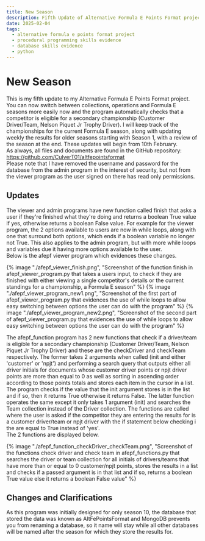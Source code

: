 ```yaml
---
title: New Season
description: Fifth Update of Alternative Formula E Points Format project.
date: 2025-02-04
tags:
  - alternative formula e points format project
  - procedural programming skills evidence
  - database skills evidence
  - python
---
```


<div class="container fluid">
  <h1 class="col align-self-center">New Season</h1>
  <div class="row justify-content-center">
    <p class="col-8">
    This is my fifth update to my Alternative Formula E Points Format project. You can now switch between collections, operations and Formula E seasons more easily now and the program automatically checks that a competitor is eligible for a secondary championship (Customer Driver/Team, Nelson Piquet Jr Trophy Driver). I will keep track of the championships for the current Formula E season, along with updating weekly the results for older seasons starting with Season 1, with a review of the season at the end. These updates will begin from 10th February.<br />
    As always, all files and documents are found in the GitHub repository: <a href="https://github.com/CulverT01/altfepointsformat">https://github.com/CulverT01/altfepointsformat</a><br/>
    Please note that I have removed the username and password for the database from the admin program in the interest of security, but not from the viewer program as the user signed on there has read only permissions.
    </p>
  </div>
  <div class="row justify-content-center">
    <h2 class="row">Updates</h2>
    <p class="col-8"> 
    The viewer and admin programs have new function called finish that asks a user if they're finished what they're doing and returns a boolean True value if yes, otherwise returns a boolean False value. For example for the viewer program, the 2 options available to users are now in while loops, along with one that surround both options, which ends if a boolean variable no longer not True. This also applies to the admin program, but with more while loops and variables due it having more options available to the user.<br/>
    Below is the afepf viewer program which evidences these changes.
    </p>
    {% image "./afepf_viewer_finish.png", "Screenshot of the function finish in afepf_viewer_program.py that takes a users input, to check if they are finished with either viewing a single competitor's details or the current standings for a championship, a Formula E season" %}
    {% image "./afepf_viewer_program_new1.png", "Screenshot of the first part of afepf_viewer_program.py that evidences the use of while loops to allow easy switching between options the user can do with the program" %}
     {% image "./afepf_viewer_program_new2.png", "Screenshot of the second part of afepf_viewer_program.py that evidences the use of while loops to allow easy switching between options the user can do with the program" %}
    <p class="col-8">
    The afepf_function program has 2 new functions that check if a driver/team is eligible for a secondary championship (Customer Driver/Team, Nelson Piquet Jr Trophy Driver) and these are the checkDriver and checkTeam respectively. The former takes 2 arguments when called (init and either 'customer' or 'npjt') and performing a search query that outputs either all driver initials for documents whose customer driver points or npjt driver points are more than equal to 0 as well as sorting in ascending order according to those points totals and stores each item in the cursor in a list. The program checks if the value that the init argument stores is in the list and if so, then it returns True otherwise it returns False. The latter function operates the same except it only takes 1 argument (init) and searches the Team collection instead of the Driver collection. The functions are called where the user is asked if the competitor they are entering the results for is a customer driver/team or npjt driver with the if statement below checking i the are equal to True instead of 'yes'.<br/>
    The 2 functions are displayed below.
    </p>
     {% image "./afepf_function_checkDriver_checkTeam.png", "Screenshot of the functions check driver and check team in afepf_functions.py that searches the driver or team collection for all initials of drivers/teams that have more than or equal to 0 customer/npjt points, stores the results in a list and checks if a passed argument is in that list and if so, returns a boolean True value else it returns a boolean False value" %}
  </div>
  <div class="row justify-content-center">
    <h2 class="row">Changes and Clarifications</h2>
    <p class="col-8">
    As this program was initially designed for only season 10, the database that stored the data was known as AltFePointsFormat and MongoDB prevents you from renaming a database, so it name will stay while all other databases will be named after the season for which they store the results for.
    </p>
  </div>
</div>